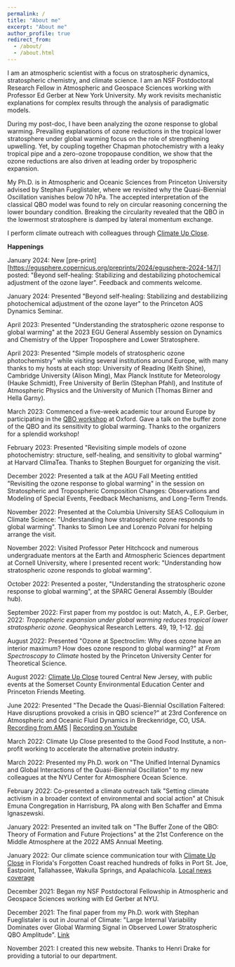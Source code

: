 ```yaml
---
permalink: /
title: "About me"
excerpt: "About me"
author_profile: true
redirect_from: 
  - /about/
  - /about.html
---
```


I am an atmospheric scientist with a focus on stratospheric dynamics, stratospheric chemistry, and climate science. I am an NSF Postdoctoral Research Fellow in Atmospheric and Geospace Sciences working with Professor Ed Gerber at New York University. My work revisits mechanistic explanations for complex results through the analysis of paradigmatic models.

During my post-doc, I have been analyzing the ozone response to global warming. Prevailing explanations of ozone reductions in the tropical lower stratosphere under global warming focus on the role of strengthening upwelling. Yet, by coupling together Chapman photochemistry with a leaky tropical pipe and a zero-ozone tropopause condition, we show that the ozone reductions are also driven at leading order by tropospheric expansion.

My Ph.D. is in Atmospheric and Oceanic Sciences from Princeton University advised by Stephan Fueglistaler, where we revisited why the Quasi-Biennial Oscillation vanishes below 70 hPa. The accepted interpretation of the classical QBO model was found to rely on circular reasoning concerning the lower boundary condition. Breaking the circularity revealed that the QBO in the lowermost stratosphere is damped by lateral momentum exchange.

I perform climate outreach with colleagues through [Climate Up Close](https://www.climateupclose.org/).

**Happenings**

January 2024: New [pre-print][https://egusphere.copernicus.org/preprints/2024/egusphere-2024-147/] posted: "Beyond self-healing: Stabilizing and destabilizing photochemical adjustment of the ozone layer". Feedback and comments welcome.

January 2024: Presented "Beyond self-healing: Stabilizing and destabilizing photochemical adjustment of the ozone layer" to the Princeton AOS Dynamics Seminar.

April 2023: Presented "Understanding the stratospheric ozone response to global warming" at the 2023 EGU General Assembly session on Dynamics and Chemistry of the Upper Troposphere and Lower Stratosphere.

April 2023: Presented "Simple models of stratospheric ozone photochemistry" while visiting several institutions around Europe, with many thanks to my hosts at each stop: University of Reading (Keith Shine), Cambridge University (Alison Ming), Max Planck Institute for Meteorology (Hauke Schmidt), Free University of Berlin (Stephan Pfahl), and Institute of Atmospheric Physics and the University of Munich (Thomas Birner and Hella Garny).

March 2023: Commenced a five-week academic tour around Europe by participating in the [QBO workshop](https://sites.google.com/view/qbo-workshop-march-2023) at Oxford. Gave a talk on the buffer zone of the QBO and its sensitivity to global warming. Thanks to the organizers for a splendid workshop!

February 2023: Presented "Revisiting simple models of ozone photochemistry: structure, self-healing, and sensitivity to global warming" at Harvard ClimaTea. Thanks to Stephen Bourguet for organizing the visit.

December 2022: Presented a talk at the AGU Fall Meeting entitled "Revisiting the ozone response to global warming" in the session on Stratospheric and Tropospheric Composition Changes: Observations and Modeling of Special Events, Feedback Mechanisms, and Long-Term Trends.

November 2022: Presented at the Columbia University SEAS Colloquium in Climate Science: "Understanding how stratospheric ozone responds to global warming". Thanks to Simon Lee and Lorenzo Polvani for helping arrange the visit.

November 2022: Visited Professor Peter Hitchcock and numerous undergraduate mentors at the Earth and Atmospheric Sciences department at Cornell University, where I presented recent work: "Understanding how stratospheric ozone responds to global warming".

October 2022: Presented a poster, "Understanding the stratospheric ozone response to global warming", at the SPARC General Assembly (Boulder hub).

September 2022: First paper from my postdoc is out: Match, A., E.P. Gerber, 2022: *Tropospheric expansion under global warming reduces tropical lower stratospheric ozone*. Geophysical Research Letters. 49, 19, 1-12. [doi](https://doi.org/10.1029/2022GL099463)

August 2022: Presented "Ozone at Spectroclim: Why does ozone have an interior maximum? How does ozone respond to global warming?" at _From Spectroscopy to Climate_ hosted by the Princeton University Center for Theoretical Science.

August 2022: [Climate Up Close](https://www.climateupclose.org/) toured Central New Jersey, with public events at the Somerset County Environmental Education Center and Princeton Friends Meeting. 

June 2022: Presented "The Decade the Quasi-Biennial Oscillation Faltered: Have disruptions provoked a crisis in QBO science?" at 23rd Conference on Atmospheric and Oceanic Fluid Dynamics in Breckenridge, CO, USA. [Recording from AMS](https://ams.confex.com/ams/23FLUID/meetingapp.cgi/Session/61874) &#124; [Recording on Youtube](https://www.youtube.com/watch?v=kwhydxxBtnM)

March 2022: Climate Up Close presented to the Good Food Institute, a non-profit working to accelerate the alternative protein industry.

March 2022: Presented my Ph.D. work on "The Unified Internal Dynamics and Global Interactions of the Quasi-Biennial Oscillation" to my new colleagues at the NYU Center for Atmosphere Ocean Science.

February 2022: Co-presented a climate outreach talk "Setting climate activism in a broader context of environmental and social action" at Chisuk Emuna Congregation in Harrisburg, PA along with Ben Schaffer and Emma Ignaszewski.

January 2022: Presented an invited talk on "The Buffer Zone of the QBO: Theory of Formation and Future Projections" at the 21st Conference on the Middle Atmosphere at the 2022 AMS Annual Meeting. 

January 2022: Our climate science communication tour with [Climate Up Close](https://www.climateupclose.org/) in Florida's Forgotten Coast reached hundreds of folks in Port St. Joe, Eastpoint, Tallahassee, Wakulla Springs, and Apalachicola. [Local news coverage](https://www.franklincounty.news/stories/scientists-share-facts-not-lectures-on-climate-change,7309?fbclid=IwAR2PnxwtJstkWW31NRKfU1W74Kpj3t8vPF5Z561OtiTbtgmVqHoGFjSnBQA#.Yd7188Flhb4.facebook)

December 2021: Began my NSF Postdoctoral Fellowship in Atmospheric and Geospace Sciences working with Ed Gerber at NYU.

December 2021: The final paper from my Ph.D. work with Stephan Fueglistaler is out in Journal of Climate: &quot;Large Internal Variability Dominates over Global Warming Signal in Observed Lower Stratospheric QBO Amplitude&quot;. [Link](https://doi.org/10.1175/JCLI-D-21-0270.1)

November 2021: I created this new website. Thanks to Henri Drake for providing a tutorial to our department.





